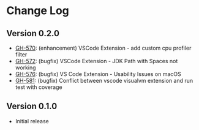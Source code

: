 # Change Log

## Version 0.2.0
* [GH-570](https://github.com/oracle/visualvm/issues/570): (enhancement) VSCode Extension - add custom cpu profiler filter
* [GH-572](https://github.com/oracle/visualvm/issues/572): (bugfix) VSCode Extension - JDK Path with Spaces not working
* [GH-576](https://github.com/oracle/visualvm/issues/576): (bugfix) VS Code Extension - Usability Issues on macOS
* [GH-581](https://github.com/oracle/visualvm/issues/581): (bugfix) Conflict between vscode visualvm extension and run test with coverage

## Version 0.1.0
* Initial release
